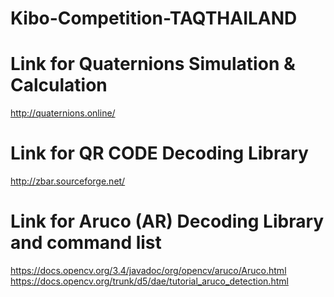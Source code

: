 # Kibo-Competition-TAQTHAILAND

# Link for Quaternions Simulation & Calculation
http://quaternions.online/

# Link for QR CODE Decoding Library
http://zbar.sourceforge.net/

# Link for Aruco (AR) Decoding Library and command list
https://docs.opencv.org/3.4/javadoc/org/opencv/aruco/Aruco.html
https://docs.opencv.org/trunk/d5/dae/tutorial_aruco_detection.html

